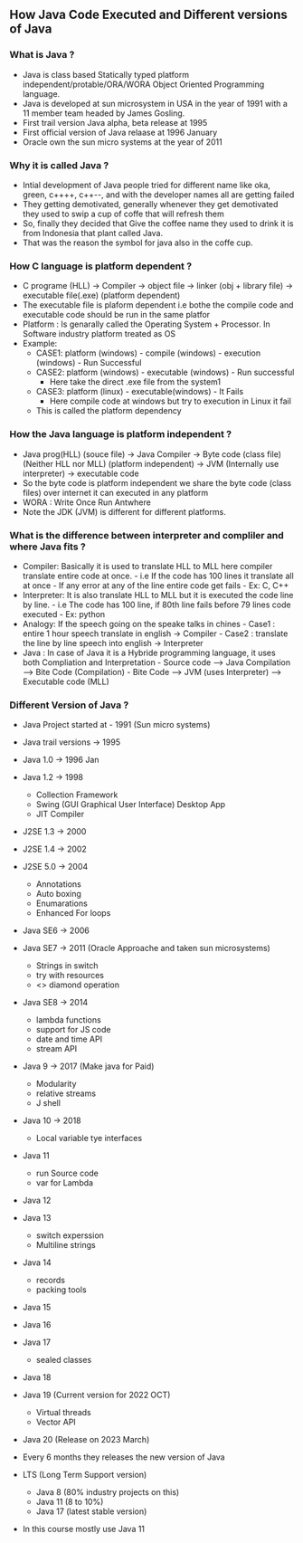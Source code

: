 ## How Java Code Executed and Different versions of Java

### What is Java ?
- Java is class based Statically typed platform independent/protable/ORA/WORA Object Oriented Programming language.
- Java is developed at sun microsystem in USA in the year of 1991 with a 11 member team headed by James Gosling.
- First trail version Java alpha, beta release at 1995
- First official version of Java relaase at 1996 January
- Oracle own the sun micro systems at the year of 2011

### Why it is called Java ?
- Intial development of Java people tried for different name like oka, green, c++++, c++--, and with the developer names all are getting failed
- They getting demotivated, generally whenever they get demotivated they used to swip a cup of coffe that will refresh them
- So, finally they decided that Give the coffee name they used to drink it is from Indonesia that plant called Java.
- That was the reason the symbol for java also in the coffe cup.

### How C language is platform dependent ?
- C programe (HLL) -> Compiler -> object file -> linker (obj + library file) -> executable file(.exe) (platform dependent)
- The executable file is plaform dependent i.e bothe the compile code and executable code should be run in the same platfor
- Platform : Is genarally called the Operating System + Processor. In Software industry platform treated as OS
- Example:
    - CASE1: platform (windows) - compile (windows) - execution (windows)  - Run Successful
    - CASE2: platform (windows) - executable (windows)   - Run successful 
        - Here take the direct .exe file from the system1
    - CASE3: platform (linux) - executable(windows) - It Fails
        - Here compile code at windows but try to execution in Linux it fail 
    - This is called the platform dependency

### How the Java language is platform independent ? 
- Java prog(HLL) (souce file) -> Java Compiler -> Byte code (class file) (Neither HLL nor MLL) (platform independent) -> JVM (Internally use interpreter) -> executable code 
- So the byte code is platform independent we share the byte code (class files) over internet it can executed in any platform
- WORA : Write Once Run Antwhere
- Note the JDK (JVM) is different for different platforms.

### What is the difference between interpreter and compliler and where Java fits ?
- Compiler: Basically it is used to translate HLL to MLL here compiler translate entire code at once.
       - i.e If the code has 100 lines it translate all at once
       - If any error at any of the line entire code get fails
       - Ex: C, C++ 
- Interpreter: It is also translate HLL to MLL but it is executed the code line by line.
        - i.e The code has 100 line, if 80th line fails before 79 lines code executed
        - Ex: python
- Analogy: If the speech going on the speake talks in chines
        - Case1 : entire 1 hour speech translate in english -> Compiler
        - Case2 : translate the line by line speech into english -> Interpreter
- Java : In case of Java it is a Hybride programming language, it uses both Compliation and Interpretation
        - Source code --> Java Compilation --> Bite Code (Compilation)
        - Bite Code --> JVM (uses Interpreter) --> Executable code (MLL) 

### Different Version of Java ?

- Java Project started at - 1991 (Sun micro systems)
- Java trail versions  -> 1995
- Java 1.0 -> 1996 Jan
- Java 1.2 -> 1998
    - Collection Framework
    - Swing (GUI Graphical User Interface) Desktop App
    - JIT Compiler
- J2SE 1.3 -> 2000
- J2SE 1.4 -> 2002
- J2SE 5.0 -> 2004
    - Annotations
    - Auto boxing
    - Enumarations
    - Enhanced For loops
- Java SE6 -> 2006
- Java SE7 -> 2011  (Oracle Approache and taken sun microsystems)
    - Strings in switch
    - try with resources
    - <> diamond operation
- Java SE8 -> 2014
    - lambda functions
    - support for JS code
    - date and time API
    - stream API
- Java 9 -> 2017  (Make java for Paid)
    - Modularity
    - relative streams
    - J shell
- Java 10 -> 2018
    - Local variable tye interfaces
- Java 11 
    - run Source code
    - var for Lambda
- Java 12
- Java 13
    - switch experssion
    - Multiline strings 
- Java 14
    - records
    - packing tools
- Java 15
- Java 16
- Java 17
    - sealed classes
- Java 18
- Java 19 (Current version for 2022 OCT)
    - Virtual threads
    - Vector API 
- Java 20 (Release on 2023 March)

- Every 6 months they releases the new version of Java

- LTS (Long Term Support version)
    - Java 8 (80% industry projects on this)
    - Java 11 (8 to 10%)
    - Java 17 (latest stable version)
- In this course mostly use Java 11
